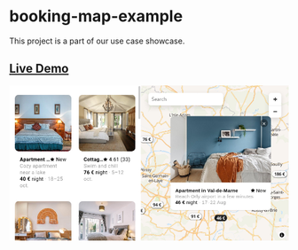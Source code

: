 # booking-map-example

This project is a part of our use case showcase.

## [Live Demo](https://jawg.github.io/booking-map-example/)

![Booking Map Example Screenshot](booking-map-screenshot.png)